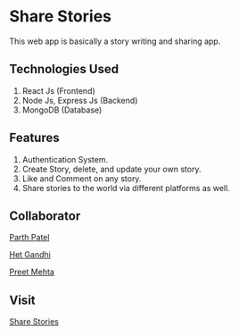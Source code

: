 # Share Stories

This web app is basically a story writing and sharing app. 

## Technologies Used

1) React Js (Frontend)
2) Node Js, Express Js (Backend)
3) MongoDB (Database)

## Features

1) Authentication System.
2) Create Story, delete, and update your own story.
3) Like and Comment on any story.
4) Share stories to the world via different platforms as well.

## Collaborator

[Parth Patel](https://github.com/Parth-2000)

[Het Gandhi](https://github.com/hetgandhi781)

[Preet Mehta](https://github.com/Preet-Mehta)

## Visit

[Share Stories](https://share--stories.herokuapp.com/)
